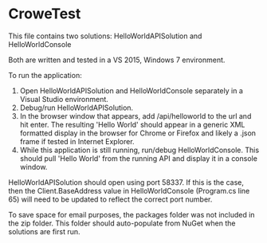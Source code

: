 # CroweTest

This file contains two solutions:
HelloWorldAPISolution and HelloWorldConsole

Both are written and tested in a VS 2015, Windows 7 environment.

To run the application:
1. Open HelloWorldAPISolution and HelloWorldConsole separately in a Visual Studio environment.
2. Debug/run HelloWorldAPISolution.
3. In the browser window that appears, add /api/helloworld to the url and hit enter.
   The resulting 'Hello World' should appear in a generic XML formatted display in the browser for
   Chrome or Firefox and likely a .json frame if tested in Internet Explorer.
4. While this application is still running, run/debug HelloWorldConsole.
   This should pull 'Hello World' from the running API and display it in a console window.

HelloWorldAPISolution should open using port 58337. If this is the case, then the Client.BaseAddress
value in HelloWorldConsole (Program.cs line 65) will need to be updated to reflect the correct port number.

To save space for email purposes, the packages folder was not included in the zip folder. This folder
should auto-populate from NuGet when the solutions are first run.
